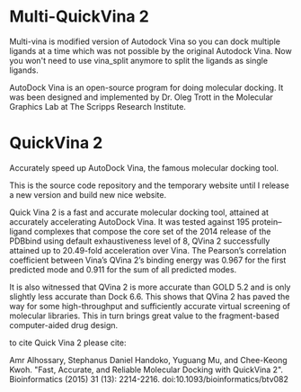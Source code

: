 # Multi-QuickVina 2 #

Multi-vina is modified version of Autodock Vina so you can dock multiple ligands at a time which was not 
possible by the original Autodock Vina. Now you won't need to use vina_split anymore to split the ligands 
as single ligands.

AutoDock Vina is an open-source program for doing molecular docking. It was been designed and implemented by Dr. Oleg Trott in the Molecular Graphics Lab at The Scripps Research Institute. 


# QuickVina 2
Accurately speed up AutoDock Vina, the famous molecular docking tool.

This is the source code repository and the temporary website until I release a new version and build new nice website.

Quick Vina 2 is a fast and accurate molecular docking tool, attained at accurately accelerating AutoDock Vina. It was tested against 195 protein–ligand complexes that compose the core set of the 2014 release of the PDBbind using default exhaustiveness level of 8, QVina 2 successfully attained up to 20.49-fold acceleration over Vina. The Pearson’s correlation coefficient between Vina’s QVina 2’s binding energy was 0.967 for the first predicted mode and 0.911 for the sum of all predicted modes.

It is also witnessed that QVina 2 is more accurate than GOLD 5.2 and is only slightly less accurate than Dock 6.6. This shows that QVina 2 has paved the way for some high-throughput and sufficiently accurate virtual screening of molecular libraries. This in turn brings great value to the fragment-based computer-aided drug design.

to cite Quick Vina 2 please cite:

Amr Alhossary, Stephanus Daniel Handoko, Yuguang Mu, and Chee-Keong Kwoh. "Fast, Accurate, and Reliable Molecular Docking with QuickVina 2". Bioinformatics (2015) 31 (13): 2214-2216. doi:10.1093/bioinformatics/btv082
